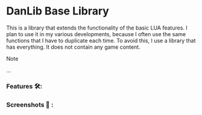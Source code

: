 # DanLib Base Library
This is a library that extends the functionality of the basic LUA features. I plan to use it in my various developments, because I often use the same functions that I have to duplicate each time. To avoid this, I use a library that has everything. It does not contain any game content.

> [!NOTE]
> ...


<div align="left">
  
### Features 🛠️:

</div>


<div align="left">
  
### Screenshots 📖 :

</div>
